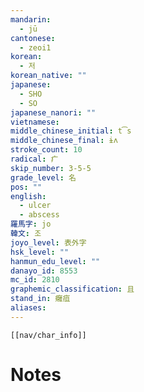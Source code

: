 ```yaml
---
mandarin:
  - jū
cantonese:
  - zeoi1
korean:
  - 저
korean_native: ""
japanese:
  - SHO
  - SO
japanese_nanori: ""
vietnamese:
middle_chinese_initial: t͡s
middle_chinese_final: ɨʌ
stroke_count: 10
radical: 疒
skip_number: 3-5-5
grade_level: 名
pos: ""
english:
  - ulcer
  - abscess
羅馬字: jo
韓文: 조
joyo_level: 表外字
hsk_level: ""
hanmun_edu_level: ""
danayo_id: 8553
mc_id: 2810
graphemic_classification: 且
stand_in: 癰疽
aliases:
---
```

```meta-bind-embed
[[nav/char_info]]
```

# Notes
